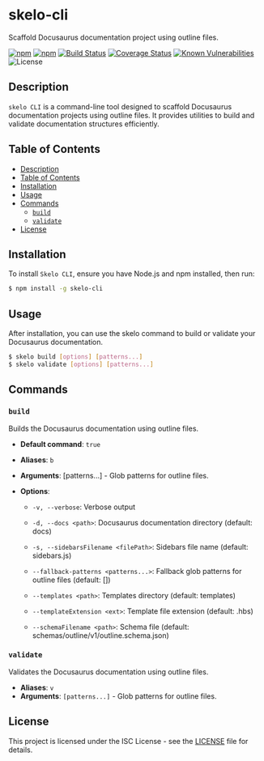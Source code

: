 # skelo-cli

Scaffold Docusaurus documentation project using outline files.





[![npm](https://img.shields.io/npm/v/skelo-cli.svg)](https://www.npmjs.com/package/skelo-cli)
[![npm](https://img.shields.io/npm/dm/skelo-cli.svg)](https://www.npmjs.com/package/skelo-cli)
[![Build Status](https://github.com/weblidity/skelo-cli/actions/workflows/node.js.yml/badge.svg)](https://github.com/weblidity/skelo-cli/actions/workflows/node.js.yml)
[![Coverage Status](https://coveralls.io/repos/github/weblidity/skelo-cli/badge.svg?branch=main)](https://coveralls.io/github/weblidity/skelo-cli?branch=main)  <!--  Example, adapt if using Coveralls -->
[![Known Vulnerabilities](https://snyk.io/test/github/weblidity/skelo-cli/badge.svg)](https://snyk.io/test/github/weblidity/skelo-cli) <!-- Example, adapt to your vulnerability scanner -->
![License](https://img.shields.io/badge/license-ISC-green)
<!-- [![npm](https://img.shields.io/npm/l/skelo-cli.svg)](https://www.npmjs.com/package/skelo-cli) -->


## Description

`skelo CLI` is a command-line tool designed to scaffold Docusaurus documentation projects using outline files. It provides utilities to build and validate documentation structures efficiently.

## Table of Contents

- [Description](#description)
- [Table of Contents](#table-of-contents)
- [Installation](#installation)
- [Usage](#usage)
- [Commands](#commands)
  - [`build`](#build)
  - [`validate`](#validate)
- [License](#license)

## Installation

To install `Skelo CLI`, ensure you have Node.js and npm installed, then run:

```bash
$ npm install -g skelo-cli
```

## Usage

After installation, you can use the skelo command to build or validate your Docusaurus documentation.

```bash
$ skelo build [options] [patterns...]
$ skelo validate [options] [patterns...]
```

## Commands

### `build`

Builds the Docusaurus documentation using outline files.

- **Default command**: `true`
- **Aliases**: `b`
- **Arguments**: [patterns...] - Glob patterns for outline files.
- **Options**:

  * `-v, --verbose`: Verbose output

  * `-d, --docs <path>`: Docusaurus documentation directory (default: docs)

  * `-s, --sidebarsFilename <filePath>`: Sidebars file name (default: sidebars.js)

  * `--fallback-patterns <patterns...>`: Fallback glob patterns for outline files (default: [])

  * `--templates <path>`: Templates directory (default: templates)

  * `--templateExtension <ext>`: Template file extension (default: .hbs)

  * `--schemaFilename <path>`: Schema file (default: schemas/outline/v1/outline.schema.json)

### `validate`

Validates the Docusaurus documentation using outline files.

- **Aliases**: `v`
- **Arguments**: `[patterns...]` - Glob patterns for outline files.



## License

This project is licensed under the ISC License - see the [LICENSE](LICENSE) file for details.

